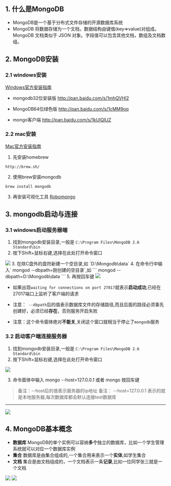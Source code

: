 ## 1. 什么是MongoDB
- MongoDB是一个基于分布式文件存储的开源数据库系统
- MongoDB 将数据存储为一个文档，数据结构由键值(key=>value)对组成。MongoDB 文档类似于 JSON 对象。字段值可以包含其他文档，数组及文档数组。

## 2. MongoDB安装
### 2.1 windows安装
[Windows官方安装指南](https://www.mongodb.org/downloads)

- mongodb32位安装版
http://pan.baidu.com/s/1mhQVHl2

- MongoDB64位绿色版
http://pan.baidu.com/s/1cMM9oq

- mongo客户端
http://pan.baidu.com/s/1kUIQlUZ

### 2.2 mac安装
[Mac官方安装指南](https://docs.mongodb.com/manual/tutorial/install-mongodb-on-os-x/)

1. 先安装homebrew
```
http://brew.sh/
```

2. 使用brew安装mongodb
```
brew install mongodb
```

3. 再安装可视化工具
 [Robomongo]( https://robomongo.org/)



## 3. mongodb启动与连接

### 3.1 windows启动服务器端
1.  找到mongodb安装目录,一般是 `C:\Program Files\MongoDB 2.6 Standard\bin`
2. 按下Shift+鼠标右键,选择在此处打开命令窗口
<img src="http://7xjf2l.com2.z0.glb.qiniucdn.com/3.mongodb-1.png" class="img-responsive">
3. 在除C盘外的盘符新建一个空目录,如 `D:\Mongodb\data`
4. 在命令行中输入` mongod --dbpath=刚创建的空目录`,如
```
mongod --dbpath=D:\Mongodb\data
```
5. 再按回车键
<img src="http://7xjf2l.com2.z0.glb.qiniucdn.com/3.mongodb-2.png" class="img-responsive">

-  如果出现`waiting for connections on port 27017`就表示**启动成功**,已经在27017端口上监听了客户端的请求

-  注意：` --dbpath`后的值表示数据库文件的存储路径,而且后面的路径必须事先创建好，必须已经**存在**，否则服务开启失败

-  注意：这个命令窗体绝对**不能关**,关闭这个窗口就相当于停止了`mongodb`服务

### 3.2 启动客户端连接服务器
1.  找到mongodb安装目录,一般是 `C:\Program Files\MongoDB 2.6 Standard\bin`
2. 按下Shift+鼠标右键,选择在此处打开命令窗口
<img src="http://7xjf2l.com2.z0.glb.qiniucdn.com/3.mongodb-1.png" class="img-responsive">

3. 命令窗体中输入 mongo --host=127.0.0.1 或者 mongo 按回车键
> 备注：--host后的值表示服务器的ip地址
> 备注： --host=127.0.0.1 表示的就是本地服务器,每次数据库都会默认连接test数据库
---
<img src="http://7xjf2l.com2.z0.glb.qiniucdn.com/3.mongodb-4.png" class="img-responsive">

## 4. MongoDB基本概念
- **数据库** MongoDB的单个实例可以容纳**多个**独立的数据库，比如一个学生管理系统就可以对应一个数据库实例
- **集合** 数据库是由集合组成的,一个集合用来表示一个**实体**,如学生集合
- **文档** 集合是由文档组成的，一个文档表示一条**记录**,比如一位同学张三就是一个文档

<img src="http://7xjf2l.com1.z0.glb.clouddn.com/mongodbstructure.jpg" class="img-responsive">
<img src="http://7xjf2l.com1.z0.glb.clouddn.com/mongovue.png" class="img-responsive">
